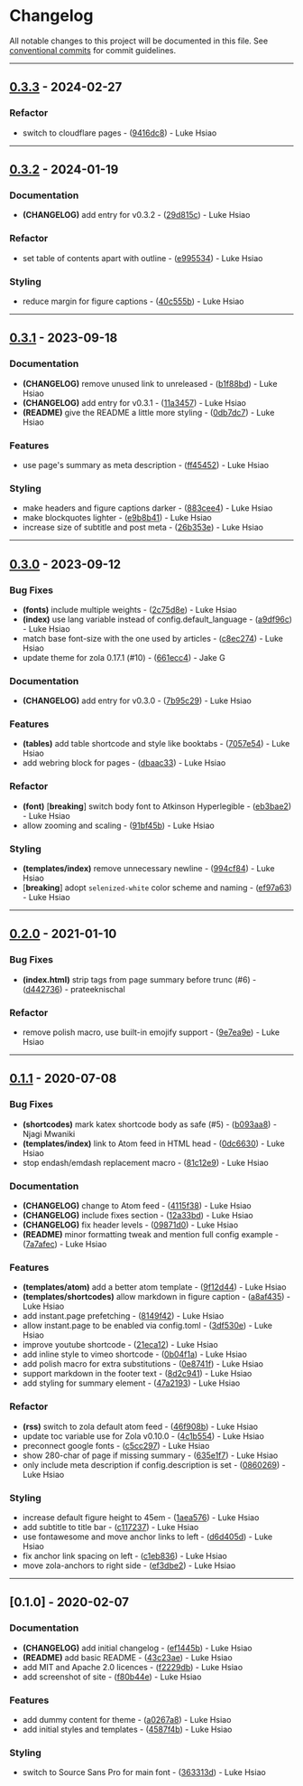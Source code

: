 # Changelog

All notable changes to this project will be documented in this file. See [conventional commits](https://www.conventionalcommits.org/) for commit guidelines.

---
## [0.3.3](https://github.com/lukehsiao/zola-pickles/compare/v0.3.2..v0.3.3) - 2024-02-27

### Refactor

- switch to cloudflare pages - ([9416dc8](https://github.com/lukehsiao/zola-pickles/commit/9416dc8beb8cf9e60f23443281c55fe57ed17ae0)) - Luke Hsiao

---
## [0.3.2](https://github.com/lukehsiao/zola-pickles/compare/v0.3.1..v0.3.2) - 2024-01-19

### Documentation

- **(CHANGELOG)** add entry for v0.3.2 - ([29d815c](https://github.com/lukehsiao/zola-pickles/commit/29d815ceaefbf21e6de2296dc37313bba8a43c68)) - Luke Hsiao

### Refactor

- set table of contents apart with outline - ([e995534](https://github.com/lukehsiao/zola-pickles/commit/e995534b0c8ef526a0aa01f86ef6b40984d3b1a1)) - Luke Hsiao

### Styling

- reduce margin for figure captions - ([40c555b](https://github.com/lukehsiao/zola-pickles/commit/40c555b2dbefcd09e933f05068f81c4c80bdea56)) - Luke Hsiao

---
## [0.3.1](https://github.com/lukehsiao/zola-pickles/compare/v0.3.0..v0.3.1) - 2023-09-18

### Documentation

- **(CHANGELOG)** remove unused link to unreleased - ([b1f88bd](https://github.com/lukehsiao/zola-pickles/commit/b1f88bd29ded8a7229ad5f832f10ad79a1384386)) - Luke Hsiao
- **(CHANGELOG)** add entry for v0.3.1 - ([11a3457](https://github.com/lukehsiao/zola-pickles/commit/11a345739f3623674e2bcd0d76b8d56610d088c5)) - Luke Hsiao
- **(README)** give the README a little more styling - ([0db7dc7](https://github.com/lukehsiao/zola-pickles/commit/0db7dc76a02b682a0d90576386ccf1ef1563e0f6)) - Luke Hsiao

### Features

- use page's summary as meta description - ([ff45452](https://github.com/lukehsiao/zola-pickles/commit/ff45452c9fe211964114977c44b03eb279d1de25)) - Luke Hsiao

### Styling

- make headers and figure captions darker - ([883cee4](https://github.com/lukehsiao/zola-pickles/commit/883cee4fcb5034b773dac4f898f4a6a39b3253d9)) - Luke Hsiao
- make blockquotes lighter - ([e9b8b41](https://github.com/lukehsiao/zola-pickles/commit/e9b8b41a44c695ceae180a85ea46dadf3866794c)) - Luke Hsiao
- increase size of subtitle and post meta - ([26b353e](https://github.com/lukehsiao/zola-pickles/commit/26b353e6d64098503dcfa26fa9e266fd9131f499)) - Luke Hsiao

---
## [0.3.0](https://github.com/lukehsiao/zola-pickles/compare/v0.2.0..v0.3.0) - 2023-09-12

### Bug Fixes

- **(fonts)** include multiple weights - ([2c75d8e](https://github.com/lukehsiao/zola-pickles/commit/2c75d8ee1ed7259749ffaed54f7754a6d2a732fd)) - Luke Hsiao
- **(index)** use lang variable instead of config.default_language - ([a9df96c](https://github.com/lukehsiao/zola-pickles/commit/a9df96c8a1a4f2302624b1f60601f2773c4d0066)) - Luke Hsiao
- match base font-size with the one used by articles - ([c8ec274](https://github.com/lukehsiao/zola-pickles/commit/c8ec2745c955a733e00ed2b9692469d95f2e8d5b)) - Luke Hsiao
- update theme for zola 0.17.1 (#10) - ([661ecc4](https://github.com/lukehsiao/zola-pickles/commit/661ecc434a9dccacaa40c6bd91d4aa09361b177e)) - Jake G

### Documentation

- **(CHANGELOG)** add entry for v0.3.0 - ([7b95c29](https://github.com/lukehsiao/zola-pickles/commit/7b95c297a23f146643c8da65cd144a106a4c8b95)) - Luke Hsiao

### Features

- **(tables)** add table shortcode and style like booktabs - ([7057e54](https://github.com/lukehsiao/zola-pickles/commit/7057e541d68d3d5c76e2e76c440d1e7a1b5c01d0)) - Luke Hsiao
- add webring block for pages - ([dbaac33](https://github.com/lukehsiao/zola-pickles/commit/dbaac3387fc9d352faf802d83b864699cc7f773a)) - Luke Hsiao

### Refactor

- **(font)** [**breaking**] switch body font to Atkinson Hyperlegible - ([eb3bae2](https://github.com/lukehsiao/zola-pickles/commit/eb3bae2efa2ea9e71d6a6230f8a40fbb6f9931f1)) - Luke Hsiao
- allow zooming and scaling - ([91bf45b](https://github.com/lukehsiao/zola-pickles/commit/91bf45b1303f34588d8716b40570c91f278e1243)) - Luke Hsiao

### Styling

- **(templates/index)** remove unnecessary newline - ([994cf84](https://github.com/lukehsiao/zola-pickles/commit/994cf84e5a05093abd894e7eaeaf5f02e3b3535c)) - Luke Hsiao
-  [**breaking**] adopt `selenized-white` color scheme and naming - ([ef97a63](https://github.com/lukehsiao/zola-pickles/commit/ef97a63a572947103ee674ac032c1795b5767573)) - Luke Hsiao

---
## [0.2.0](https://github.com/lukehsiao/zola-pickles/compare/v0.1.1..v0.2.0) - 2021-01-10

### Bug Fixes

- **(index.html)** strip tags from page summary before trunc (#6) - ([d442736](https://github.com/lukehsiao/zola-pickles/commit/d4427362b658bd7b4c0cf984a882aad6f891cc79)) - prateeknischal

### Refactor

- remove polish macro, use built-in emojify support - ([9e7ea9e](https://github.com/lukehsiao/zola-pickles/commit/9e7ea9e9a0e567c28e0fd81082ca81ca2cae24d7)) - Luke Hsiao

---
## [0.1.1](https://github.com/lukehsiao/zola-pickles/compare/v0.1.0..v0.1.1) - 2020-07-08

### Bug Fixes

- **(shortcodes)** mark katex shortcode body as safe (#5) - ([b093aa8](https://github.com/lukehsiao/zola-pickles/commit/b093aa816e117cf2886d195239657ea89585445f)) - Njagi Mwaniki
- **(templates/index)** link to Atom feed in HTML head - ([0dc6630](https://github.com/lukehsiao/zola-pickles/commit/0dc6630724225d1e16b7ac7cd37f6e3a6c83202f)) - Luke Hsiao
- stop endash/emdash replacement macro - ([81c12e9](https://github.com/lukehsiao/zola-pickles/commit/81c12e9583b1e80ec850c7bdc165cd371139216f)) - Luke Hsiao

### Documentation

- **(CHANGELOG)** change to Atom feed - ([4115f38](https://github.com/lukehsiao/zola-pickles/commit/4115f383217493c7226f3625fe738eb9ffec9e03)) - Luke Hsiao
- **(CHANGELOG)** include fixes section - ([12a33bd](https://github.com/lukehsiao/zola-pickles/commit/12a33bd3359e5a3ebb4d72abe30c3451bfc7ec81)) - Luke Hsiao
- **(CHANGELOG)** fix header levels - ([09871d0](https://github.com/lukehsiao/zola-pickles/commit/09871d07d6f4f90d8e47fb5f7b6da24a8d65d702)) - Luke Hsiao
- **(README)** minor formatting tweak and mention full config example - ([7a7afec](https://github.com/lukehsiao/zola-pickles/commit/7a7afecc47c2f88903880d7ed1fb024c537b4903)) - Luke Hsiao

### Features

- **(templates/atom)** add a better atom template - ([9f12d44](https://github.com/lukehsiao/zola-pickles/commit/9f12d44e09729a0b228f465115f1877c179c389e)) - Luke Hsiao
- **(templates/shortcodes)** allow markdown in figure caption - ([a8af435](https://github.com/lukehsiao/zola-pickles/commit/a8af4350f14c247228af982df7111b3625021f79)) - Luke Hsiao
- add instant.page prefetching - ([8149f42](https://github.com/lukehsiao/zola-pickles/commit/8149f4238eb9f37b01666ea1d359ee1a0e87924e)) - Luke Hsiao
- allow instant.page to be enabled via config.toml - ([3df530e](https://github.com/lukehsiao/zola-pickles/commit/3df530e1745f2ed9cf0c97f40ae362347230ce02)) - Luke Hsiao
- improve youtube shortcode - ([21eca12](https://github.com/lukehsiao/zola-pickles/commit/21eca12b608522c6db75360b4bcd513186073a8d)) - Luke Hsiao
- add inline style to vimeo shortcode - ([0b04f1a](https://github.com/lukehsiao/zola-pickles/commit/0b04f1a8a3b42f621d8a2d9da5f3f4469f54eac1)) - Luke Hsiao
- add polish macro for extra substitutions - ([0e8741f](https://github.com/lukehsiao/zola-pickles/commit/0e8741ff8dd219656d7d9ca9809dcb30b0680e1d)) - Luke Hsiao
- support markdown in the footer text - ([8d2c941](https://github.com/lukehsiao/zola-pickles/commit/8d2c94195a4783b6620d1566314c0893e78c7362)) - Luke Hsiao
- add styling for summary element - ([47a2193](https://github.com/lukehsiao/zola-pickles/commit/47a219381b8752338908341b3bdae5d2399bee16)) - Luke Hsiao

### Refactor

- **(rss)** switch to zola default atom feed - ([46f908b](https://github.com/lukehsiao/zola-pickles/commit/46f908be09da0963ee865fce7f31dd675171f05d)) - Luke Hsiao
- update toc variable use for Zola v0.10.0 - ([4c1b554](https://github.com/lukehsiao/zola-pickles/commit/4c1b5549adb40b58aeee1a68a397dbe3f65260a0)) - Luke Hsiao
- preconnect google fonts - ([c5cc297](https://github.com/lukehsiao/zola-pickles/commit/c5cc297c0a66dad3d5241916fcf8c97927acb4fb)) - Luke Hsiao
- show 280-char of page if missing summary - ([635e1f7](https://github.com/lukehsiao/zola-pickles/commit/635e1f788b5d91d66cb17f549e518daaf15ed4b1)) - Luke Hsiao
- only include meta description if config.description is set - ([0860269](https://github.com/lukehsiao/zola-pickles/commit/0860269fd286f4201dca1516e884d57bb8b32a60)) - Luke Hsiao

### Styling

- increase default figure height to 45em - ([1aea576](https://github.com/lukehsiao/zola-pickles/commit/1aea5763655c6c004bda08452650b42f4bca9ed4)) - Luke Hsiao
- add subtitle to title bar - ([c117237](https://github.com/lukehsiao/zola-pickles/commit/c117237351e0d69fe3bbfb36f8c115426f27421d)) - Luke Hsiao
- use fontawesome and move anchor links to left - ([d6d405d](https://github.com/lukehsiao/zola-pickles/commit/d6d405d1e0541ee7fd04a9b24004ec930a6d8946)) - Luke Hsiao
- fix anchor link spacing on left - ([c1eb836](https://github.com/lukehsiao/zola-pickles/commit/c1eb836c1f1f0b66bd333c6808b6ea77238ab759)) - Luke Hsiao
- move zola-anchors to right side - ([ef3dbe2](https://github.com/lukehsiao/zola-pickles/commit/ef3dbe267d6bfb0ae1dc1f67c6e5562929598195)) - Luke Hsiao

---
## [0.1.0] - 2020-02-07

### Documentation

- **(CHANGELOG)** add initial changelog - ([ef1445b](https://github.com/lukehsiao/zola-pickles/commit/ef1445b9f927299cea17b0e94e85d83221c24509)) - Luke Hsiao
- **(README)** add basic README - ([43c23ae](https://github.com/lukehsiao/zola-pickles/commit/43c23ae959e6685fd95cea4515b6d9a892700580)) - Luke Hsiao
- add MIT and Apache 2.0 licences - ([f2229db](https://github.com/lukehsiao/zola-pickles/commit/f2229dbc87519ba82cef8a7018f2cd0f886f0a4e)) - Luke Hsiao
- add screenshot of site - ([f80b44e](https://github.com/lukehsiao/zola-pickles/commit/f80b44ef696a91139e86c17981fb81554d4a1054)) - Luke Hsiao

### Features

- add dummy content for theme - ([a0267a8](https://github.com/lukehsiao/zola-pickles/commit/a0267a8cf2d7adccfea0383c007da143f9c3a32a)) - Luke Hsiao
- add initial styles and templates - ([4587f4b](https://github.com/lukehsiao/zola-pickles/commit/4587f4b56e95ce6c8303992663017f9382350026)) - Luke Hsiao

### Styling

- switch to Source Sans Pro for main font - ([363313d](https://github.com/lukehsiao/zola-pickles/commit/363313d983fa4f00d550bf9339da9d8c12dde996)) - Luke Hsiao

